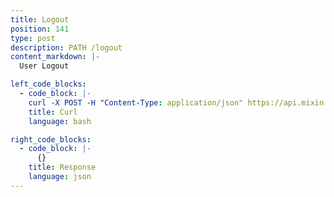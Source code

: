 ```yaml
---
title: Logout
position: 141
type: post
description: PATH /logout
content_markdown: |-
  User Logout

left_code_blocks:
  - code_block: |-
    curl -X POST -H "Content-Type: application/json" https://api.mixin.one/logout
    title: Curl
    language: bash

right_code_blocks:
  - code_block: |-
      {}
    title: Response
    language: json
---
```

